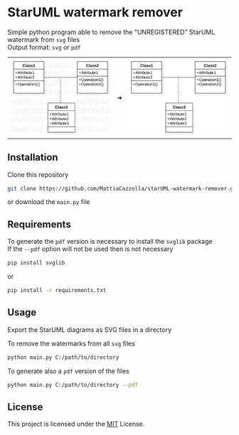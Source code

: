 # StarUML watermark remover

Simple python program able to remove the "UNREGISTERED" StarUML watermark from <code>svg</code> files\
Output format:  <code>svg</code> or  <code>pdf</code> 

<table align = "center" style="border=none!important;">
  <tr>
    <td> <img src="example/watermark.svg" width="256"/> </td>
    <td> ➜ </td>
    <td>  <img src="example/clear.svg" width="256"/> </td>
  </tr>
</table>

## Installation
Clone this repository
```bash
git clone https://github.com/MattiaCazzolla/starUML-watermark-remover.git
```
or download the <code>main.py</code> file

## Requirements
To generate the <code>pdf</code> version is necessary to install the <code>svglib</code> package\
If the <code>--pdf</code> option will not be used then is not necessary

```bash
pip install svglib
```
or
```bash
pip install -r requirements.txt
```

##  Usage
Export the StarUML diagrams as SVG files in a directory

To remove the watermarks from all <code>svg</code> files 
```bash
python main.py C:/path/to/directory
```
To generate also a <code>pdf</code> version of the files
```bash
python main.py C:/path/to/directory --pdf
```
## License
This project is licensed under the [MIT](LICENSE) License.
